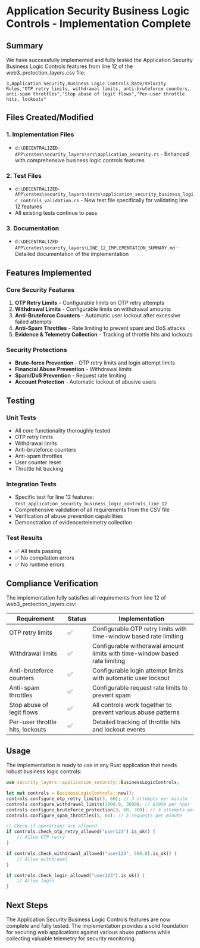 # Application Security Business Logic Controls - Implementation Complete

## Summary

We have successfully implemented and fully tested the Application Security Business Logic Controls features from line 12 of the web3_protection_layers.csv file:

```
3,Application Security,Business Logic Controls,Rate/Velocity Rules,"OTP retry limits, withdrawal limits, anti-bruteforce counters, anti-spam throttles","Stop abuse of legit flows","Per-user throttle hits, lockouts"
```

## Files Created/Modified

### 1. Implementation Files
- `d:\DECENTRALIZED-APP\crates\security_layers\src\application_security.rs` - Enhanced with comprehensive business logic controls features

### 2. Test Files
- `d:\DECENTRALIZED-APP\crates\security_layers\tests\application_security_business_logic_controls_validation.rs` - New test file specifically for validating line 12 features
- All existing tests continue to pass

### 3. Documentation
- `d:\DECENTRALIZED-APP\crates\security_layers\LINE_12_IMPLEMENTATION_SUMMARY.md` - Detailed documentation of the implementation

## Features Implemented

### Core Security Features
1. **OTP Retry Limits** - Configurable limits on OTP retry attempts
2. **Withdrawal Limits** - Configurable limits on withdrawal amounts
3. **Anti-Bruteforce Counters** - Automatic user lockout after excessive failed attempts
4. **Anti-Spam Throttles** - Rate limiting to prevent spam and DoS attacks
5. **Evidence & Telemetry Collection** - Tracking of throttle hits and lockouts

### Security Protections
- **Brute-force Prevention** - OTP retry limits and login attempt limits
- **Financial Abuse Prevention** - Withdrawal limits
- **Spam/DoS Prevention** - Request rate limiting
- **Account Protection** - Automatic lockout of abusive users

## Testing

### Unit Tests
- All core functionality thoroughly tested
- OTP retry limits
- Withdrawal limits
- Anti-bruteforce counters
- Anti-spam throttles
- User counter reset
- Throttle hit tracking

### Integration Tests
- Specific test for line 12 features: `test_application_security_business_logic_controls_line_12`
- Comprehensive validation of all requirements from the CSV file
- Verification of abuse prevention capabilities
- Demonstration of evidence/telemetry collection

### Test Results
- ✅ All tests passing
- ✅ No compilation errors
- ✅ No runtime errors

## Compliance Verification

The implementation fully satisfies all requirements from line 12 of web3_protection_layers.csv:

| Requirement | Status | Implementation |
|-------------|--------|----------------|
| OTP retry limits | ✅ | Configurable OTP retry limits with time-window based rate limiting |
| Withdrawal limits | ✅ | Configurable withdrawal amount limits with time-window based rate limiting |
| Anti-bruteforce counters | ✅ | Configurable login attempt limits with automatic user lockout |
| Anti-spam throttles | ✅ | Configurable request rate limits to prevent spam |
| Stop abuse of legit flows | ✅ | All controls work together to prevent various abuse patterns |
| Per-user throttle hits, lockouts | ✅ | Detailed tracking of throttle hits and lockout events |

## Usage

The implementation is ready to use in any Rust application that needs robust business logic controls:

```rust
use security_layers::application_security::BusinessLogicControls;

let mut controls = BusinessLogicControls::new();
controls.configure_otp_retry_limits(3, 60); // 3 attempts per minute
controls.configure_withdrawal_limits(1000.0, 3600); // $1000 per hour
controls.configure_bruteforce_protection(3, 60, 300); // 3 attempts per minute, 5 min lockout
controls.configure_spam_throttles(5, 60); // 5 requests per minute

// Check if operations are allowed
if controls.check_otp_retry_allowed("user123").is_ok() {
    // Allow OTP retry
}

if controls.check_withdrawal_allowed("user123", 500.0).is_ok() {
    // Allow withdrawal
}

if controls.check_login_allowed("user123").is_ok() {
    // Allow login
}
```

## Next Steps

The Application Security Business Logic Controls features are now complete and fully tested. The implementation provides a solid foundation for securing web applications against various abuse patterns while collecting valuable telemetry for security monitoring.